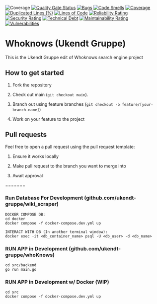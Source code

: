 ![Coverage](https://img.shields.io/endpoint?url=https://gist.githubusercontent.com/svdf18/44e7725b61d78d612fa0ee53b3437c78/raw/go-coverage.json)
[![Quality Gate Status](https://sonarcloud.io/api/project_badges/measure?project=ukendt-gruppe_whoKnows&metric=alert_status)](https://sonarcloud.io/summary/new_code?id=ukendt-gruppe_whoKnows)
[![Bugs](https://sonarcloud.io/api/project_badges/measure?project=ukendt-gruppe_whoKnows&metric=bugs)](https://sonarcloud.io/summary/new_code?id=ukendt-gruppe_whoKnows)
[![Code Smells](https://sonarcloud.io/api/project_badges/measure?project=ukendt-gruppe_whoKnows&metric=code_smells)](https://sonarcloud.io/summary/new_code?id=ukendt-gruppe_whoKnows)
[![Coverage](https://sonarcloud.io/api/project_badges/measure?project=ukendt-gruppe_whoKnows&metric=coverage)](https://sonarcloud.io/summary/new_code?id=ukendt-gruppe_whoKnows)
[![Duplicated Lines (%)](https://sonarcloud.io/api/project_badges/measure?project=ukendt-gruppe_whoKnows&metric=duplicated_lines_density)](https://sonarcloud.io/summary/new_code?id=ukendt-gruppe_whoKnows)
[![Lines of Code](https://sonarcloud.io/api/project_badges/measure?project=ukendt-gruppe_whoKnows&metric=ncloc)](https://sonarcloud.io/summary/new_code?id=ukendt-gruppe_whoKnows)
[![Reliability Rating](https://sonarcloud.io/api/project_badges/measure?project=ukendt-gruppe_whoKnows&metric=reliability_rating)](https://sonarcloud.io/summary/new_code?id=ukendt-gruppe_whoKnows)
[![Security Rating](https://sonarcloud.io/api/project_badges/measure?project=ukendt-gruppe_whoKnows&metric=security_rating)](https://sonarcloud.io/summary/new_code?id=ukendt-gruppe_whoKnows)
[![Technical Debt](https://sonarcloud.io/api/project_badges/measure?project=ukendt-gruppe_whoKnows&metric=sqale_index)](https://sonarcloud.io/summary/new_code?id=ukendt-gruppe_whoKnows)
[![Maintainability Rating](https://sonarcloud.io/api/project_badges/measure?project=ukendt-gruppe_whoKnows&metric=sqale_rating)](https://sonarcloud.io/summary/new_code?id=ukendt-gruppe_whoKnows)
[![Vulnerabilities](https://sonarcloud.io/api/project_badges/measure?project=ukendt-gruppe_whoKnows&metric=vulnerabilities)](https://sonarcloud.io/summary/new_code?id=ukendt-gruppe_whoKnows)

# Whoknows (Ukendt Gruppe)

This is the Ukendt Gruppe edit of Whoknows search engine project

## How to get started

1. Fork the repository

2. Check out main (`git checkout main`).

4. Branch out using feature branches (`git checkout -b feature/[your-branch-name]`) 

5. Work on your feature to the project


## Pull requests

Feel free to open a pull request using the pull request template:

1. Ensure it works locally 

2. Make pull request to the branch you want to merge into

3. Await approval

=======

### Run Database For Development (github.com/ukendt-gruppe/wiki_scraper)
```
DOCKER COMPOSE DB:
cd docker
docker compose -f docker-compose.dev.yml up

INTERACT WITH DB (In another terminal window):
docker exec -it <db_container_name> psql -U <db_user> -d <db_name>
```

### RUN APP in Development (github.com/ukendt-gruppe/whoKnows)
```
cd src/backend
go run main.go
```

### RUN APP in Development w/ Docker (WIP)
```
cd src
docker compose -f docker-compose.dev.yml up
```
